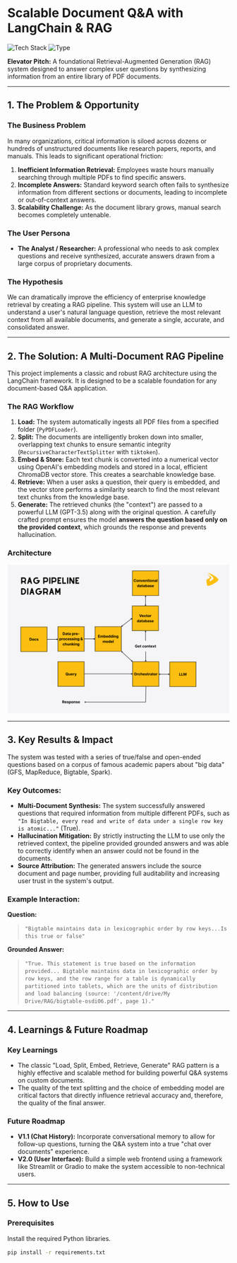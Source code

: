# Scalable Document Q&A with LangChain & RAG

![Tech Stack](https://img.shields.io/badge/Tech-LangChain%20%7C%20OpenAI%20%7C%20ChromaDB-blue.svg)
![Type](https://img.shields.io/badge/Type-Retrieval%20Augmented%20Generation%20(RAG)-brightgreen)

**Elevator Pitch:** A foundational Retrieval-Augmented Generation (RAG) system designed to answer complex user questions by synthesizing information from an entire library of PDF documents.

---

## 1. The Problem & Opportunity

### The Business Problem
In many organizations, critical information is siloed across dozens or hundreds of unstructured documents like research papers, reports, and manuals. This leads to significant operational friction:
1.  **Inefficient Information Retrieval:** Employees waste hours manually searching through multiple PDFs to find specific answers.
2.  **Incomplete Answers:** Standard keyword search often fails to synthesize information from different sections or documents, leading to incomplete or out-of-context answers.
3.  **Scalability Challenge:** As the document library grows, manual search becomes completely untenable.

### The User Persona
*   **The Analyst / Researcher:** A professional who needs to ask complex questions and receive synthesized, accurate answers drawn from a large corpus of proprietary documents.

### The Hypothesis
We can dramatically improve the efficiency of enterprise knowledge retrieval by creating a RAG pipeline. This system will use an LLM to understand a user's natural language question, retrieve the most relevant context from all available documents, and generate a single, accurate, and consolidated answer.

---

## 2. The Solution: A Multi-Document RAG Pipeline

This project implements a classic and robust RAG architecture using the LangChain framework. It is designed to be a scalable foundation for any document-based Q&A application.

### The RAG Workflow
1.  **Load:** The system automatically ingests all PDF files from a specified folder (`PyPDFLoader`).
2.  **Split:** The documents are intelligently broken down into smaller, overlapping text chunks to ensure semantic integrity (`RecursiveCharacterTextSplitter` with `tiktoken`).
3.  **Embed & Store:** Each text chunk is converted into a numerical vector using OpenAI's embedding models and stored in a local, efficient ChromaDB vector store. This creates a searchable knowledge base.
4.  **Retrieve:** When a user asks a question, their query is embedded, and the vector store performs a similarity search to find the most relevant text chunks from the knowledge base.
5.  **Generate:** The retrieved chunks (the "context") are passed to a powerful LLM (GPT-3.5) along with the original question. A carefully crafted prompt ensures the model **answers the question based only on the provided context**, which grounds the response and prevents hallucination.

### Architecture
![RAG Architecture Diagram](images/rag_architecture.png)

---

## 3. Key Results & Impact

The system was tested with a series of true/false and open-ended questions based on a corpus of famous academic papers about "big data" (GFS, MapReduce, Bigtable, Spark).

### Key Outcomes:
*   **Multi-Document Synthesis:** The system successfully answered questions that required information from multiple different PDFs, such as `"In Bigtable, every read and write of data under a single row key is atomic..."` (True).
*   **Hallucination Mitigation:** By strictly instructing the LLM to use only the retrieved context, the pipeline provided grounded answers and was able to correctly identify when an answer could not be found in the documents.
*   **Source Attribution:** The generated answers include the source document and page number, providing full auditability and increasing user trust in the system's output.

### Example Interaction:

**Question:**
> `"Bigtable maintains data in lexicographic order by row keys...Is this true or false"`

**Grounded Answer:**
> `"True. This statement is true based on the information provided... Bigtable maintains data in lexicographic order by row keys, and the row range for a table is dynamically partitioned into tablets, which are the units of distribution and load balancing (source: '/content/drive/My Drive/RAG/bigtable-osdi06.pdf', page 1)."`

---

## 4. Learnings & Future Roadmap

### Key Learnings
*   The classic "Load, Split, Embed, Retrieve, Generate" RAG pattern is a highly effective and scalable method for building powerful Q&A systems on custom documents.
*   The quality of the text splitting and the choice of embedding model are critical factors that directly influence retrieval accuracy and, therefore, the quality of the final answer.

### Future Roadmap
*   **V1.1 (Chat History):** Incorporate conversational memory to allow for follow-up questions, turning the Q&A system into a true "chat over documents" experience.
*   **V2.0 (User Interface):** Build a simple web frontend using a framework like Streamlit or Gradio to make the system accessible to non-technical users.

---

## 5. How to Use

### Prerequisites
Install the required Python libraries.
```bash
pip install -r requirements.txt
